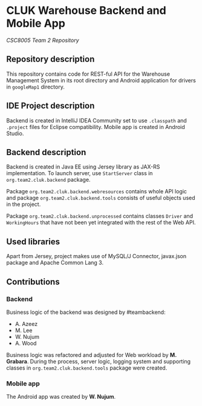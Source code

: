 # CLUK Warehouse Backend and Mobile App
*CSC8005 Team 2 Repository*
## Repository description
This repository contains code for REST-ful API for the
Warehouse Management System in its root directory and 
Android application for drivers in `googleMap1` directory.
## IDE Project description
Backend is created in IntelliJ IDEA Community set to use
`.classpath` and `.project` files for Eclipse compatibility. 
Mobile app is created in Android Studio.
## Backend description
Backend is created in Java EE using Jersey library as JAX-RS
implementation. To launch server, use `StartServer` class 
in `org.team2.cluk.backend` package.
 
Package `org.team2.cluk.backend.webresources` contains
whole API logic and package `org.team2.cluk.backend.tools`
consists of useful objects used in the project.

Package `org.team2.cluk.backend.unprocessed` contains classes 
`Driver` and `WorkingHours` that have not been yet integrated
with the rest of the Web API.
## Used libraries
Apart from Jersey, project makes use of MySQL/J Connector,
javax.json package and Apache Common Lang 3.
## Contributions
### Backend
Business logic of the backend was designed by #teambackend:
* A. Azeez
* M. Lee
* W. Nujum
* A. Wood

Business logic was refactored and adjusted for Web workload by 
**M. Grabara**. During the process, server logic, logging 
system and supporting classes in `org.team2.cluk.backend.tools` 
package were created.
### Mobile app
The Android app was created by **W. Nujum**.